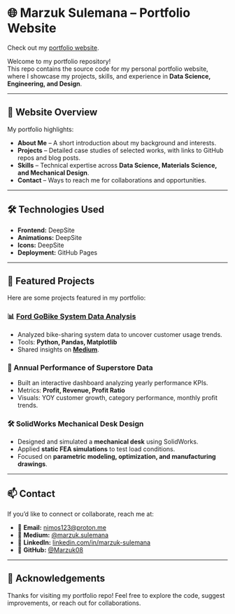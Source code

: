 # 🌐 Marzuk Sulemana – Portfolio Website 
Check out my [portfolio website](https://marzuk08.github.io).


Welcome to my portfolio repository!  
This repo contains the source code for my personal portfolio website, where I showcase my projects, skills, and experience in **Data Science, Engineering, and Design**.

---

## 🚀 Website Overview
My portfolio highlights:
- **About Me** – A short introduction about my background and interests.  
- **Projects** – Detailed case studies of selected works, with links to GitHub repos and blog posts.  
- **Skills** – Technical expertise across **Data Science, Materials Science, and Mechanical Design**.  
- **Contact** – Ways to reach me for collaborations and opportunities.  

---

## 🛠️ Technologies Used
- **Frontend:** DeepSite  
- **Animations:** DeepSite
- **Icons:** DeepSite
- **Deployment:** GitHub Pages  

---

## 📂 Featured Projects
Here are some projects featured in my portfolio:

### 📊 [Ford GoBike System Data Analysis](https://github.com/Marzuk08/Ford-GoBike-System-Data-Analysis)
- Analyzed bike-sharing system data to uncover customer usage trends.  
- Tools: **Python, Pandas, Matplotlib**  
- Shared insights on **[Medium](https://medium.com/@marzuk.sulemana/ford-gobike-system-data-analysis-e0f2acf26d63)**.  

### 🛒 Annual Performance of Superstore Data
- Built an interactive dashboard analyzing yearly performance KPIs.  
- Metrics: **Profit, Revenue, Profit Ratio**  
- Visuals: YOY customer growth, category performance, monthly profit trends.  

### 🛠️ SolidWorks Mechanical Desk Design
- Designed and simulated a **mechanical desk** using SolidWorks.  
- Applied **static FEA simulations** to test load conditions.  
- Focused on **parametric modeling, optimization, and manufacturing drawings**.  

---

## 📫 Contact
If you’d like to connect or collaborate, reach me at:  

- 📧 **Email:** nimos123@proton.me  
- 📝 **Medium:** [@marzuk.sulemana](https://medium.com/@marzuk.sulemana)  
- 💼 **LinkedIn:** [linkedin.com/in/marzuk-sulemana](https://linkedin.com/in/marzuk-sulemana)  
- 🐙 **GitHub:** [@Marzuk08](https://github.com/Marzuk08)  

---

## 🌟 Acknowledgements
Thanks for visiting my portfolio repo! Feel free to explore the code, suggest improvements, or reach out for collaborations.  
